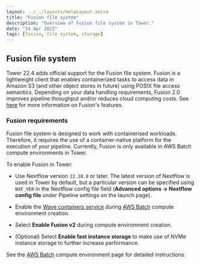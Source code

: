 ```yaml
---
layout: ../../layouts/HelpLayout.astro
title: "Fusion file system"
description: "Overview of Fusion file system in Tower."
date: "24 Apr 2023"
tags: [fusion, file system, storage]
---
```


## Fusion file system

Tower 22.4 adds official support for the Fusion file system. Fusion is a lightweight client that enables containerized tasks to access data in Amazon S3 (and other object stores in future) using POSIX file access semantics. Depending on your data handling requirements, Fusion 2.0 improves pipeline throughput and/or reduces cloud computing costs. See [here](https://seqera.io/fusion/) for more information on Fusion's features.

### Fusion requirements

Fusion file system is designed to work with containerised workloads. Therefore, it requires the use of a container-native platform for the execution of your pipeline. Currently, Fusion is only available in AWS Batch compute environments in Tower.

To enable Fusion in Tower:

- Use Nextflow version `22.10.0` or later. The latest version of Nextflow is used in Tower by default, but a particular version can be specified using `NXF_VER` in the Nextflow config file field (**Advanced options -> Nextflow config file** under Pipeline settings on the launch page).

- Enable the [Wave containers service](https://www.nextflow.io/docs/latest/wave.html#wave-page) during [AWS Batch](/docs/compute-envs/aws-batch.md) compute environment creation.

- Select **Enable Fusion v2** during compute environment creation.

- (Optional) Select **Enable fast instance storage** to make use of NVMe instance storage to further increase performance.

See the [AWS Batch](/docs/compute-envs/aws-batch.md#) compute environment page for detailed instructions.
